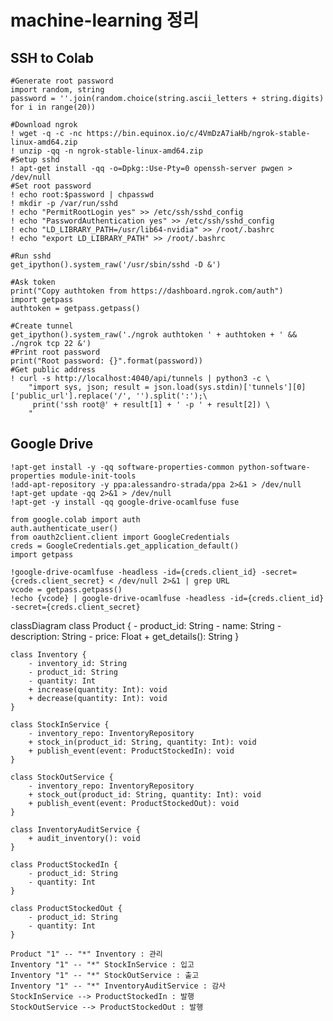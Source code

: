 # machine-learning  정리 


## SSH to Colab
```
#Generate root password
import random, string
password = ''.join(random.choice(string.ascii_letters + string.digits) for i in range(20))

#Download ngrok
! wget -q -c -nc https://bin.equinox.io/c/4VmDzA7iaHb/ngrok-stable-linux-amd64.zip
! unzip -qq -n ngrok-stable-linux-amd64.zip
#Setup sshd
! apt-get install -qq -o=Dpkg::Use-Pty=0 openssh-server pwgen > /dev/null
#Set root password
! echo root:$password | chpasswd
! mkdir -p /var/run/sshd
! echo "PermitRootLogin yes" >> /etc/ssh/sshd_config
! echo "PasswordAuthentication yes" >> /etc/ssh/sshd_config
! echo "LD_LIBRARY_PATH=/usr/lib64-nvidia" >> /root/.bashrc
! echo "export LD_LIBRARY_PATH" >> /root/.bashrc

#Run sshd
get_ipython().system_raw('/usr/sbin/sshd -D &')

#Ask token
print("Copy authtoken from https://dashboard.ngrok.com/auth")
import getpass
authtoken = getpass.getpass()

#Create tunnel
get_ipython().system_raw('./ngrok authtoken ' + authtoken + ' && ./ngrok tcp 22 &')
#Print root password
print("Root password: {}".format(password))
#Get public address
! curl -s http://localhost:4040/api/tunnels | python3 -c \
    "import sys, json; result = json.load(sys.stdin)['tunnels'][0]['public_url'].replace('/', '').split(':');\
     print('ssh root@' + result[1] + ' -p ' + result[2]) \
    " 
```    
 
## Google Drive

```shell
!apt-get install -y -qq software-properties-common python-software-properties module-init-tools
!add-apt-repository -y ppa:alessandro-strada/ppa 2>&1 > /dev/null
!apt-get update -qq 2>&1 > /dev/null
!apt-get -y install -qq google-drive-ocamlfuse fuse

from google.colab import auth
auth.authenticate_user()
from oauth2client.client import GoogleCredentials
creds = GoogleCredentials.get_application_default()
import getpass

!google-drive-ocamlfuse -headless -id={creds.client_id} -secret={creds.client_secret} < /dev/null 2>&1 | grep URL
vcode = getpass.getpass()
!echo {vcode} | google-drive-ocamlfuse -headless -id={creds.client_id} -secret={creds.client_secret}
```

classDiagram
    class Product {
        - product_id: String
        - name: String
        - description: String
        - price: Float
        + get_details(): String
    }

    class Inventory {
        - inventory_id: String
        - product_id: String
        - quantity: Int
        + increase(quantity: Int): void
        + decrease(quantity: Int): void
    }

    class StockInService {
        - inventory_repo: InventoryRepository
        + stock_in(product_id: String, quantity: Int): void
        + publish_event(event: ProductStockedIn): void
    }

    class StockOutService {
        - inventory_repo: InventoryRepository
        + stock_out(product_id: String, quantity: Int): void
        + publish_event(event: ProductStockedOut): void
    }

    class InventoryAuditService {
        + audit_inventory(): void
    }

    class ProductStockedIn {
        - product_id: String
        - quantity: Int
    }

    class ProductStockedOut {
        - product_id: String
        - quantity: Int
    }

    Product "1" -- "*" Inventory : 관리
    Inventory "1" -- "*" StockInService : 입고
    Inventory "1" -- "*" StockOutService : 출고
    Inventory "1" -- "*" InventoryAuditService : 감사
    StockInService --> ProductStockedIn : 발행
    StockOutService --> ProductStockedOut : 발행
    
